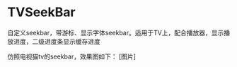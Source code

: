 # TVSeekBar
自定义seekbar，带游标、显示字体seekbar。适用于TV上，配合播放器，显示播放进度，二级进度条显示缓存进度


仿照电视猫tv的seekbar，效果图如下：
 [图片]
